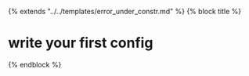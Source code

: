 {% extends "../../templates/error_under_constr.md" %}
{% block title %}
# write your first config
{% endblock %}

